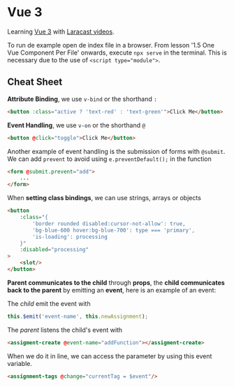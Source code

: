 # Vue 3

Learning [Vue 3](https://vuejs.org/) with [Laracast videos](https://laracasts.com/series/learn-vue-3-step-by-step).

To run de example open de index file in a browser. From lesson '1.5 One Vue Component Per File' onwards, execute `npx serve` in the terminal. This is necessary due to the use of `<script type="module">`.

## Cheat Sheet

**Attribute Binding**, we use `v-bind` or the shorthand `:`

```html
<button :class="active ? 'text-red' : 'text-green'">Click Me</button>
```

**Event Handling**, we use `v-on` or the shorthand `@`

```html
<button @click="toggle">Click Me</button>
```

Another example of event handling is the submission of forms with `@submit`. We can add `prevent` to avoid using `e.preventDefault();` in the function

```html
<form @submit.prevent="add">
    ...
</form>
```

When **setting class bindings**, we can use strings, arrays or objects

```html
<button
    :class="{
        'border rounded disabled:cursor-not-allow': true,
        'bg-blue-600 hover:bg-blue-700': type === 'primary',
        'is-loading': processing
    }"
    :disabled="processing"
>
    <slot/>
</button>
```

**Parent communicates to the child** through **props**, the **child communicates back to the parent** by emitting an **event**, here is an example of an event:

The *child* emit the event with

```js
this.$emit('event-name', this.newAssignment);
```

The *parent* listens the child's event with

```html
<assigment-create @event-name="addFunction"></assigment-create>
```

When we do it in line, we can access the parameter by using this event variable.

```html
<assignment-tags @change="currentTag = $event"/>
```
